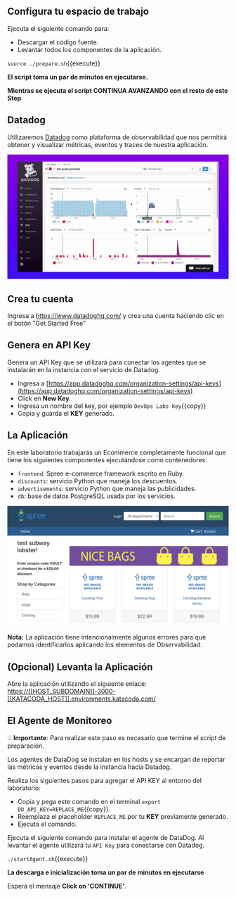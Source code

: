 ## Configura tu espacio de trabajo
 
Ejecuta el siguiente comando para:
- Descargar el código fuente.
- Levantar todos los componentes de la aplicación.

`source ./prepare.sh`{{execute}}

**El script toma un par de minutos en ejecutarse.**

**Mientras se ejecuta el script CONTINUA AVANZANDO con el resto de este Step**

## Datadog

Utilizaremos <a href="https://www.datadoghq.com/" target="datadog">Datadog</a> como plataforma de observabilidad que nos permitirá obtener y visualizar métricas, eventos y traces de nuestra aplicación.

![DataDog](./assets/datadog.jpeg)
## Crea tu cuenta

Ingresa a <a href="https://www.datadoghq.com/" target="datadog">https://www.datadoghq.com/</a> y crea una cuenta haciendo clic en el botón "Get Started Free"

## Genera en API Key

Genera un API Key que se utilizará para conectar los agentes que se instalarán en la instancia con el servicio de Datadog.

* Ingresa a [https://app.datadoghq.com/organization-settings/api-keys](https://app.datadoghq.com/organization-settings/api-keys)
* Click en **New Key.**
* Ingresa un nombre del key, por ejemplo `DevOps Labs Key`{{copy}}
* Copia y guarda el **KEY** generado.

## La Aplicación

En este laboratorio trabajarás un Ecommerce completamente funcional que tiene los siguientes componentes ejecutándose como contenedores:

- `frontend`: Spree e-commerce framework escrito en Ruby.
- `discounts`: servicio Python que maneja los descuentos.
- `advertisements`: servicio Python que maneja las publicidades.
- `db`: base de datos PostgreSQL usada por los servicios.

![StoreDog](./assets/storedog.png)

**Nota:** La aplicación tiene intencionalmente algunos errores para que podamos identificarlos aplicando los elementos de Observabilidad.
## (Opcional) Levanta la Aplicación

Abre la aplicación utilizando el siguiente enlace:
<a href="https://[[HOST_SUBDOMAIN]]-3000-[[KATACODA_HOST]].environments.katacoda.com/" 
  target="jenkins">https://[[HOST_SUBDOMAIN]]-3000-[[KATACODA_HOST]].environments.katacoda.com/</a>

## El Agente de Monitoreo

💡 **Importante**: Para realizar este paso es necesario que termine el script de preparación.

Los agentes de DataDog se instalan en los hosts y se encargan de reportar las métricas y eventos desde la instancia hacia Datadog.

Realiza los siguientes pasos para agregar el API KEY al entorno del laboratorio:
* Copia y pega este comando en el terminal `export DD_API_KEY=REPLACE_ME`{{copy}}.
* Reemplaza el placeholder `REPLACE_ME` por tu **KEY** previamente generado.
* Ejecuta el comando.

Ejecuta el siguiente comando para instalar el agente de DataDog. Al levantar el agente utilizará tu `API Key` para conectarse con Datadog.

`./startAgent.sh`{{execute}}

**La descarga e inicialización toma un par de minutos en ejecutarse**

Espera el mensaje **Click on 'CONTINUE'**.